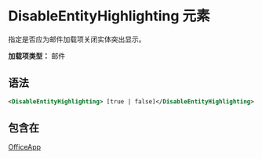# <a name="disableentityhighlighting-element"></a>DisableEntityHighlighting 元素

指定是否应为邮件加载项关闭实体突出显示。

**加载项类型：** 邮件

## <a name="syntax"></a>语法

```XML
<DisableEntityHighlighting> [true | false]</DisableEntityHighlighting>
```

## <a name="contained-in"></a>包含在

[OfficeApp](officeapp.md)

